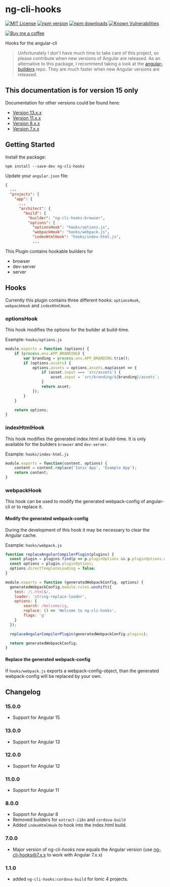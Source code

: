 # ng-cli-hooks
[![MIT License][license-image]][license-url] 
[![npm version][npm-image]][npm-url]
[![npm downloads][downloads-image]][npm-url]
[![Known Vulnerabilities][snyk-image]][snyk-url]

[![Buy me a coffee][buy-me-a-coffee-image]][buy-me-a-coffee-url]

Hooks for the angular-cli

> Unfortunately I don't have much time to take care of this project, so please contribute when new versions of Angular are released.
> As an alternative to this package, I recommend taking a look at the [angular-builders](https://github.com/just-jeb/angular-builders) repo. They are much faster when new Angular versions are released.

## This documentation is for version 15 only
Documentation for other versions could be found here:
- [Version 13.x.x](https://github.com/smartin85/ng-cli-hooks/blob/13.0.0/README.md)
- [Version 11.x.x](https://github.com/smartin85/ng-cli-hooks/blob/11.0.0/README.md)
- [Version 8.x.x](https://github.com/smartin85/ng-cli-hooks/blob/8.0.0/README.md)
- [Version 7.x.x](https://github.com/smartin85/ng-cli-hooks/blob/7.0.0/README.md)

## Getting Started
Install the package:
```
npm install --save-dev ng-cli-hooks
```

Update your `angular.json` file:

```json
{
  ...
  "projects": {
    "app": {
      ...
      "architect": {
        "build": {
          "builder": "ng-cli-hooks:browser",
          "options": {
            "optionsHook": "hooks/options.js",
            "webpackHook": "hooks/webpack.js",
            "indexHtmlHook": "hooks/index-html.js",
            ...
```

This Plugin contains hookable builders for
- browser
- dev-server
- server

## Hooks
Currently this plugin contains three different hooks: `optionsHook`, `webpackHook` and `indexHtmlHook`.

### optionsHook
This hook modifies the options for the builder at build-time.

Example: `hooks/options.js`
```javascript
module.exports = function (options) {
    if (process.env.APP_BRANDING) {
        var branding = process.env.APP_BRANDING.trim();
        if (options.assets) {
            options.assets = options.assets.map(asset => {
                if (asset.input === 'src/assets') {
                    asset.input = `src/branding/${branding}/assets`;
                }
                return asset;
            });
        }
    }

    return options;
}
```

### indexHtmlHook
This hook modifies the generated index.html at build-time.
It is only available for the builders `browser` and `dev-server`.

Example: `hooks/index-html.js`
```javascript
module.exports = function(content, options) {
    content = content.replace('Ionic App', 'Example App');
    return content;
}
```

### webpackHook
This hook can be used to modify the generated webpack-config of angular-cli or to replace it.

#### Modify the generated webpack-config
During the development of this hook it may be necessary to clear the Angular cache.

Example: `hooks/webpack.js`
```javascript
function replaceAngularCompilerPlugin(plugins) {
  const plugin = plugins.find(p => p.pluginOptions && p.pluginOptions.directTemplateLoading);
  const options = plugin.pluginOptions;
  options.directTemplateLoading = false;
}

module.exports = function (generatedWebpackConfig, options) {  
  generatedWebpackConfig.module.rules.unshift({
    test: /\.html$/,
    loader: 'string-replace-loader',
    options: {
        search: /Welcome/ig,
        replace: () => 'Welcome to ng-cli-hooks',
        flags: 'g'
    }
  });

  replaceAngularCompilerPlugin(generatedWebpackConfig.plugins);

  return generatedWebpackConfig;
}
```

#### Replace the generated webpack-config
If `hooks/webpack.js` exports a webpack-config-object, than the generated webpack-config will be replaced by your own.

## Changelog
### 15.0.0
- Support for Angular 15
### 13.0.0
- Support for Angular 13
### 12.0.0
- Support for Angular 12
### 11.0.0
- Support for Angular 11
### 8.0.0
- Support for Angular 8
- Removed builders for `extract-i18n` and `cordova-build`
- Added `indexHtmlHook` to hook into the index.html build.

### 7.0.0
- Major version of ng-cli-hooks now equals the Angular version (use ng-cli-hooks@7.x.x to work with Angular 7.x.x)

### 1.1.0
- added `ng-cli-hooks:cordova-build` for Ionic 4 projects.

[license-image]: https://img.shields.io/badge/license-MIT-blue.svg?style=flat
[license-url]: LICENSE

[npm-image]: https://badge.fury.io/js/ng-cli-hooks.svg
[npm-url]: https://www.npmjs.com/package/ng-cli-hooks

[downloads-image]: https://img.shields.io/npm/dt/ng-cli-hooks.svg

[snyk-image]: https://snyk.io/test/github/smartin85/ng-cli-hooks/badge.svg
[snyk-url]: https://snyk.io/test/github/smartin85/ng-cli-hooks

[buy-me-a-coffee-image]: https://www.buymeacoffee.com/assets/img/custom_images/yellow_img.png
[buy-me-a-coffee-url]: https://www.buymeacoffee.com/smartin